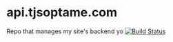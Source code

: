 # api.tjsoptame.com
Repo that manages my site's backend yo
[![Build Status](https://drone.io/github.com/Tuss4/api.tjsoptame.com/status.png)](https://drone.io/github.com/Tuss4/api.tjsoptame.com/latest)
